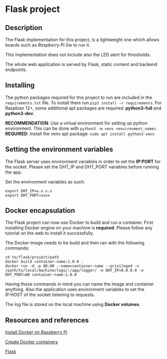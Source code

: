 # Flask project

## Description

The Flask implementation for this project, is a lightweight one which allows boards such as _Raspberry Pi 0w_ to run it.

This implementation does not include also the LED alert for thresholds.

The whole web application is served by Flask, static content and backend endpoints.

## Installing

The python packages required for this project to run are included in the `requirements.txt` file. To install them run `pip3 install -r requirements`. For Raspbian 12+, some additional apt packages are required: __python3-full__ and __python3-dev__.

__RECOMMENDATION__: Use a virtual environment for setting up python environment. This can be done with `python3 -m venv <environment_name>`. __REQUIRED__: Install the venv apt package: `sudo apt install python3-venv`

## Setting the environment variables

The Flask server uses environment variables in order to set the **IP:PORT** for the socket. Please set the DHT\_IP and DHT\_PORT variables before running the app.

Set the environment variables as such:
```
export DHT_IP=x.x.x.x
export DHT_PORT=xxxx
```

## Docker encapsulation

The Flask project can now use Docker to build and run a container. First installing Docker engine on your machine is **required**. Please follow any tutorial on the web to install it successfully.

The Docker image needs to be build and then ran with the following commands:
```
cd to/flask/project/path
docker build container-name:1.0.0 .
docker run -d -p 80:80 --name=container-name --privileged -v /path/to/local/machine/logs/:/app/logger/ -e DHT_IP=0.0.0.0 -e DHT_PORT=80 container-name:1.0.0
```

Having those commands in mind you can name the image and container anything. Also the application uses environment variables to set the IP:HOST of the socket listening to requests.

The log file is stored on the local machine using __Docker volumes__.

## Resources and references

[Install Docker on Raspberry Pi](https://docs.docker.com/engine/install/raspberry-pi-os/)

[Create Docker containers](https://docs.docker.com/guides/walkthroughs/run-a-container/)

[Flask](https://flask.palletsprojects.com/en/3.0.x/)
